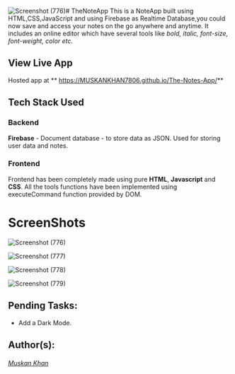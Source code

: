 ![Screenshot (776)](https://github.com/MUSKANKHAN7806/The-Notes-App/assets/121242505/f28c7b7d-c698-408c-ba99-06512441a9c8)# TheNoteApp
This is a NoteApp built using HTML,CSS,JavaScript and using Firebase as Realtime Database,you could now save and access your notes on the go anywhere and anytime. It includes an online editor which have several tools like *bold, italic, font-size, font-weight, color etc.*

## View Live App
Hosted app at  ** https://MUSKANKHAN7806.github.io/The-Notes-App/**

## Tech Stack Used

### Backend
**Firebase** - Document database - to store data as JSON. Used for storing user data and notes.

### Frontend
Frontend has been completely made using pure **HTML**, **Javascript** and **CSS**. All the tools functions have been implemented using executeCommand function provided by DOM.

# ScreenShots

![Screenshot (776)](https://github.com/MUSKANKHAN7806/The-Notes-App/assets/121242505/6cba020b-8468-4681-9b25-51180b6a2e6b)

![Screenshot (777)](https://github.com/MUSKANKHAN7806/The-Notes-App/assets/121242505/01f8d00a-9fae-401b-834b-58e2186a03c3)

![Screenshot (778)](https://github.com/MUSKANKHAN7806/The-Notes-App/assets/121242505/ec7b5c90-c154-427a-a34b-84631e504d43)

![Screenshot (779)](https://github.com/MUSKANKHAN7806/The-Notes-App/assets/121242505/48b79cdf-0b8b-48de-bcc0-7cea36eacd3f)

## Pending Tasks:
* Add a Dark Mode.

## Author(s):
###### [Muskan Khan](https://github.com/MUSKANKHAN7806)
